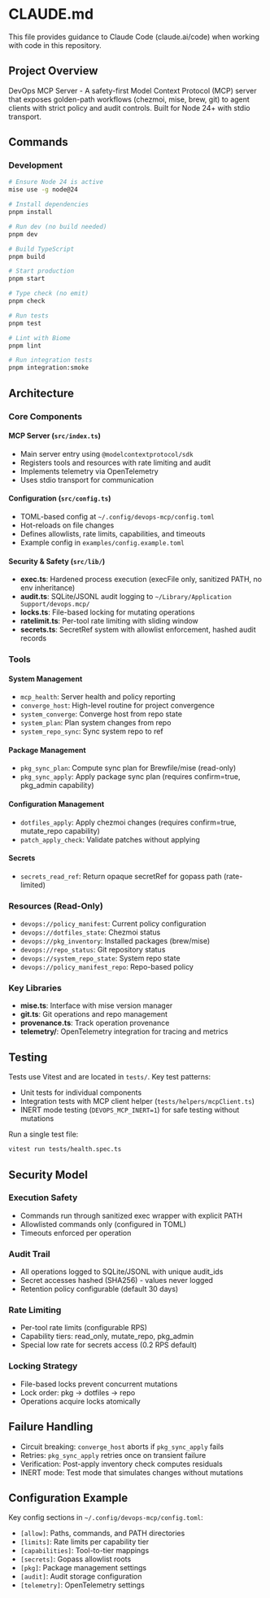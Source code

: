 # CLAUDE.md

This file provides guidance to Claude Code (claude.ai/code) when working with code in this repository.

## Project Overview

DevOps MCP Server - A safety-first Model Context Protocol (MCP) server that exposes golden-path workflows (chezmoi, mise, brew, git) to agent clients with strict policy and audit controls. Built for Node 24+ with stdio transport.

## Commands

### Development
```bash
# Ensure Node 24 is active
mise use -g node@24

# Install dependencies
pnpm install

# Run dev (no build needed)
pnpm dev

# Build TypeScript
pnpm build

# Start production
pnpm start

# Type check (no emit)
pnpm check

# Run tests
pnpm test

# Lint with Biome
pnpm lint

# Run integration tests
pnpm integration:smoke
```

## Architecture

### Core Components

#### MCP Server (`src/index.ts`)
- Main server entry using `@modelcontextprotocol/sdk`
- Registers tools and resources with rate limiting and audit
- Implements telemetry via OpenTelemetry
- Uses stdio transport for communication

#### Configuration (`src/config.ts`)
- TOML-based config at `~/.config/devops-mcp/config.toml`
- Hot-reloads on file changes
- Defines allowlists, rate limits, capabilities, and timeouts
- Example config in `examples/config.example.toml`

#### Security & Safety (`src/lib/`)
- **exec.ts**: Hardened process execution (execFile only, sanitized PATH, no env inheritance)
- **audit.ts**: SQLite/JSONL audit logging to `~/Library/Application Support/devops.mcp/`
- **locks.ts**: File-based locking for mutating operations
- **ratelimit.ts**: Per-tool rate limiting with sliding window
- **secrets.ts**: SecretRef system with allowlist enforcement, hashed audit records

### Tools

#### System Management
- `mcp_health`: Server health and policy reporting
- `converge_host`: High-level routine for project convergence
- `system_converge`: Converge host from repo state
- `system_plan`: Plan system changes from repo
- `system_repo_sync`: Sync system repo to ref

#### Package Management
- `pkg_sync_plan`: Compute sync plan for Brewfile/mise (read-only)
- `pkg_sync_apply`: Apply package sync plan (requires confirm=true, pkg_admin capability)

#### Configuration Management
- `dotfiles_apply`: Apply chezmoi changes (requires confirm=true, mutate_repo capability)
- `patch_apply_check`: Validate patches without applying

#### Secrets
- `secrets_read_ref`: Return opaque secretRef for gopass path (rate-limited)

### Resources (Read-Only)
- `devops://policy_manifest`: Current policy configuration
- `devops://dotfiles_state`: Chezmoi status
- `devops://pkg_inventory`: Installed packages (brew/mise)
- `devops://repo_status`: Git repository status
- `devops://system_repo_state`: System repo state
- `devops://policy_manifest_repo`: Repo-based policy

### Key Libraries
- **mise.ts**: Interface with mise version manager
- **git.ts**: Git operations and repo management
- **provenance.ts**: Track operation provenance
- **telemetry/**: OpenTelemetry integration for tracing and metrics

## Testing

Tests use Vitest and are located in `tests/`. Key test patterns:
- Unit tests for individual components
- Integration tests with MCP client helper (`tests/helpers/mcpClient.ts`)
- INERT mode testing (`DEVOPS_MCP_INERT=1`) for safe testing without mutations

Run a single test file:
```bash
vitest run tests/health.spec.ts
```

## Security Model

### Execution Safety
- Commands run through sanitized exec wrapper with explicit PATH
- Allowlisted commands only (configured in TOML)
- Timeouts enforced per operation

### Audit Trail
- All operations logged to SQLite/JSONL with unique audit_ids
- Secret accesses hashed (SHA256) - values never logged
- Retention policy configurable (default 30 days)

### Rate Limiting
- Per-tool rate limits (configurable RPS)
- Capability tiers: read_only, mutate_repo, pkg_admin
- Special low rate for secrets access (0.2 RPS default)

### Locking Strategy
- File-based locks prevent concurrent mutations
- Lock order: pkg → dotfiles → repo
- Operations acquire locks atomically

## Failure Handling

- Circuit breaking: `converge_host` aborts if `pkg_sync_apply` fails
- Retries: `pkg_sync_apply` retries once on transient failure
- Verification: Post-apply inventory check computes residuals
- INERT mode: Test mode that simulates changes without mutations

## Configuration Example

Key config sections in `~/.config/devops-mcp/config.toml`:
- `[allow]`: Paths, commands, and PATH directories
- `[limits]`: Rate limits per capability tier
- `[capabilities]`: Tool-to-tier mappings
- `[secrets]`: Gopass allowlist roots
- `[pkg]`: Package management settings
- `[audit]`: Audit storage configuration
- `[telemetry]`: OpenTelemetry settings